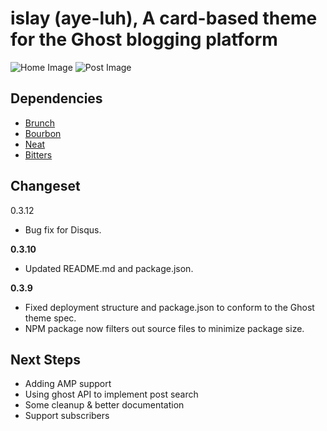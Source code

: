# islay (aye-luh), A card-based theme for the Ghost blogging platform

![Home Image](http://i.imgur.com/WeYDzDn.png)
![Post Image](http://i.imgur.com/nqissLg.png)

## Dependencies
* [Brunch](http://brunch.io/)
* [Bourbon](https://github.com/thoughtbot/bourbon)
* [Neat](https://github.com/thoughtbot/neat)
* [Bitters](https://github.com/thoughtbot/bitters)

## Changeset

0.3.12
* Bug fix for Disqus.

__0.3.10__
* Updated README.md and package.json.

__0.3.9__
* Fixed deployment structure and package.json to conform to the Ghost theme spec.
* NPM package now filters out source files to minimize package size.

## Next Steps

* Adding AMP support
* Using ghost API to implement post search
* Some cleanup & better documentation
* Support subscribers
